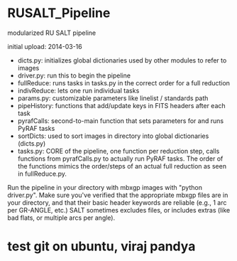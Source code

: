 RUSALT_Pipeline
===============

modularized RU SALT pipeline


initial upload: 2014-03-16

- dicts.py: initializes global dictionaries used by other modules to refer to images
- driver.py: run this to begin the pipeline
- fullReduce: runs tasks in tasks.py in the correct order for a full reduction
- indivReduce: lets one run individual tasks
- params.py: customizable parameters like linelist / standards path
- pipeHistory: functions that add/update keys in FITS headers after each task
- pyrafCalls: second-to-main function that sets parameters for and runs PyRAF tasks
- sortDicts: used to sort images in directory into global dictionaries (dicts.py)
- tasks.py: CORE of the pipeline, one function per reduction step, calls functions from pyrafCalls.py to actually run PyRAF tasks. The order of the functions mimics the order/steps of an actual full reduction as seen in fullReduce.py.

Run the pipeline in your directory with mbxgp images with "python driver.py". Make sure you've verified that the appropriate mbxgp files are in your directory, and that their basic header keywords are reliable (e.g., 1 arc per GR-ANGLE, etc.) SALT sometimes excludes files, or includes extras (like bad flats, or multiple arcs per angle).

# test git on ubuntu, viraj pandya
